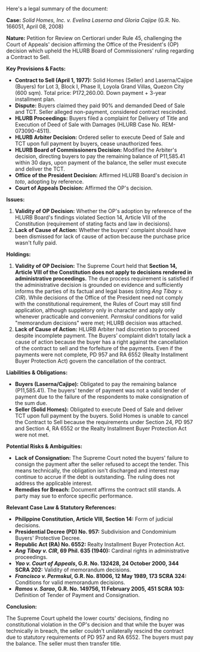 Here's a legal summary of the document:

**Case:** *Solid Homes, Inc. v. Evelina Laserna and Gloria Cajipe* (G.R. No. 166051, April 08, 2008)

**Nature:** Petition for Review on Certiorari under Rule 45, challenging the Court of Appeals' decision affirming the Office of the President's (OP) decision which upheld the HLURB Board of Commissioners’ ruling regarding a Contract to Sell.

**Key Provisions & Facts:**

*   **Contract to Sell (April 1, 1977):** Solid Homes (Seller) and Laserna/Cajipe (Buyers) for Lot 3, Block I, Phase II, Loyola Grand Villas, Quezon City (600 sqm). Total price: P172,260.00. Down payment + 3-year installment plan.
*   **Dispute:** Buyers claimed they paid 90% and demanded Deed of Sale and TCT. Seller alleged non-payment, considered contract rescinded.
*   **HLURB Proceedings:** Buyers filed a complaint for Delivery of Title and Execution of Deed of Sale with Damages (HLURB Case No. REM-073090-4511).
*   **HLURB Arbiter Decision:**  Ordered seller to execute Deed of Sale and TCT upon full payment by buyers, cease unauthorized fees.
*   **HLURB Board of Commissioners Decision:** Modified the Arbiter's decision, directing buyers to pay the remaining balance of P11,585.41 within 30 days, upon payment of the balance, the seller must execute and deliver the TCT.
*   **Office of the President Decision:** Affirmed HLURB Board's decision *in toto*, adopting by reference.
*   **Court of Appeals Decision:** Affirmed the OP's decision.

**Issues:**

1.  **Validity of OP Decision:**  Whether the OP's adoption by reference of the HLURB Board's findings violated Section 14, Article VIII of the Constitution (requirement of stating facts and law in decisions).
2.  **Lack of Cause of Action:** Whether the buyers' complaint should have been dismissed for lack of cause of action because the purchase price wasn't fully paid.

**Holdings:**

1.  **Validity of OP Decision:**  The Supreme Court held that **Section 14, Article VIII of the Constitution does not apply to decisions rendered in administrative proceedings.** The due process requirement is satisfied if the administrative decision is grounded on evidence and sufficiently informs the parties of its factual and legal bases (citing *Ang Tibay v. CIR*). While decisions of the Office of the President need not comply with the constitutional requirement, the Rules of Court may still find application, although suppletory only in character and apply only whenever practicable and convenient. *Permskul* conditions for valid "memorandum decisions" were met; HLURB decision was attached.
2.  **Lack of Cause of Action:**  HLURB Arbiter had discretion to proceed despite incomplete payment. The Buyers’ complaint didn’t totally lack a cause of action because the buyer has a right against the cancellation of the contract to sell and the forfeiture of the payments. Even if the payments were not complete, PD 957 and RA 6552 (Realty Installment Buyer Protection Act) govern the cancellation of the contract.

**Liabilities & Obligations:**

*   **Buyers (Laserna/Cajipe):** Obligated to pay the remaining balance (P11,585.41).  The buyers' tender of payment was not a valid tender of payment due to the failure of the respondents to make consignation of the sum due.
*   **Seller (Solid Homes):** Obligated to execute Deed of Sale and deliver TCT upon full payment by the buyers. Solid Homes is unable to cancel the Contract to Sell because the requirements under Section 24, PD 957 and Section 4, RA 6552 or the Realty Installment Buyer Protection Act were not met.

**Potential Risks & Ambiguities:**

*   **Lack of Consignation:**  The Supreme Court noted the buyers' failure to consign the payment after the seller refused to accept the tender. This means technically, the obligation isn't discharged and interest may continue to accrue if the debt is outstanding. The ruling does not address the applicable interest.
*   **Remedies for Breach:** Document affirms the contract still stands.  A party may sue to enforce specific performance.

**Relevant Case Law & Statutory References:**

*   **Philippine Constitution, Article VIII, Section 14:** Form of judicial decisions.
*   **Presidential Decree (PD) No. 957:**  Subdivision and Condominium Buyers' Protective Decree.
*   **Republic Act (RA) No. 6552:** Realty Installment Buyer Protection Act.
*   ***Ang Tibay v. CIR*, 69 Phil. 635 (1940):** Cardinal rights in administrative proceedings.
*   ***Yao v. Court of Appeals*, G.R. No. 132428, 24 October 2000, 344 SCRA 202:** Validity of memorandum decisions.
*   ***Francisco v. Permskul*, G.R. No. 81006, 12 May 1989, 173 SCRA 324:** Conditions for valid memorandum decisions.
*    ***Ramos v. Sarao*, G.R. No. 149756, 11 February 2005, 451 SCRA 103:** Definition of Tender of Payment and Consignation.

**Conclusion:**

The Supreme Court upheld the lower courts' decisions, finding no constitutional violation in the OP's decision and that while the buyer was technically in breach, the seller couldn't unilaterally rescind the contract due to statutory requirements of PD 957 and RA 6552.  The buyers must pay the balance. The seller must then transfer title.
